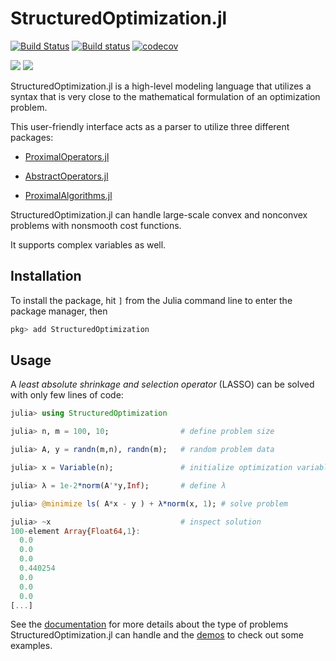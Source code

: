# StructuredOptimization.jl

[![Build Status](https://travis-ci.org/kul-forbes/StructuredOptimization.jl.svg?branch=master)](https://travis-ci.org/kul-forbes/StructuredOptimization.jl)
[![Build status](https://ci.appveyor.com/api/projects/status/06wd5jckd8fhdi1v/branch/master?svg=true)](https://ci.appveyor.com/project/nantonel/structuredoptimization-jl/branch/master)
[![codecov](https://codecov.io/gh/kul-forbes/StructuredOptimization.jl/branch/master/graph/badge.svg)](https://codecov.io/gh/kul-forbes/StructuredOptimization.jl)

[![](https://img.shields.io/badge/docs-stable-blue.svg)](https://kul-forbes.github.io/StructuredOptimization.jl/stable)
[![](https://img.shields.io/badge/docs-latest-blue.svg)](https://kul-forbes.github.io/StructuredOptimization.jl/latest)

StructuredOptimization.jl is a high-level modeling language
that utilizes a syntax that is very close to
the mathematical formulation of an optimization problem.

This user-friendly interface
acts as a parser to utilize
three different packages:

* [ProximalOperators.jl](https://github.com/kul-forbes/ProximalOperators.jl)

* [AbstractOperators.jl](https://github.com/kul-forbes/AbstractOperators.jl)

* [ProximalAlgorithms.jl](https://github.com/kul-forbes/ProximalAlgorithms.jl)

StructuredOptimization.jl can handle large-scale convex and nonconvex problems with nonsmooth cost functions.

It supports complex variables as well.

## Installation

To install the package, hit `]` from the Julia command line to enter the package manager, then

```julia
pkg> add StructuredOptimization
```

## Usage

A *least absolute shrinkage and selection operator* (LASSO) can be solved with only few lines of code:

```julia
julia> using StructuredOptimization

julia> n, m = 100, 10;                # define problem size

julia> A, y = randn(m,n), randn(m);   # random problem data

julia> x = Variable(n);               # initialize optimization variable

julia> λ = 1e-2*norm(A'*y,Inf);       # define λ    

julia> @minimize ls( A*x - y ) + λ*norm(x, 1); # solve problem

julia> ~x                             # inspect solution
100-element Array{Float64,1}:
  0.0
  0.0
  0.0
  0.440254
  0.0
  0.0
  0.0
[...]
```

See the [documentation](https://kul-forbes.github.io/StructuredOptimization.jl/latest) for more details about the type of problems StructuredOptimization.jl can handle and the [demos](https://kul-forbes.github.io/StructuredOptimization.jl/latest/demos.html) to check out some examples.
